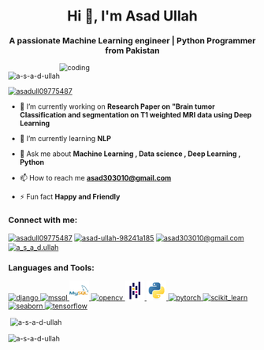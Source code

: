 <h1 align="center">Hi 👋, I'm Asad Ullah</h1>
<h3 align="center">A passionate Machine Learning engineer | Python Programmer from Pakistan</h3>
<img align="right" alt="coding" width="400" src="https://dribbble.com/shots/4502924-Python-developer-animation.gif">

<p align="left"> <img src="https://komarev.com/ghpvc/?username=a-s-a-d-ullah&label=Profile%20views&color=0e75b6&style=flat" alt="a-s-a-d-ullah" /> </p>

<p align="left"> <a href="https://twitter.com/asadull09775487" target="blank"><img src="https://img.shields.io/twitter/follow/asadull09775487?logo=twitter&style=for-the-badge" alt="asadull09775487" /></a> </p>

- 🔭 I’m currently working on **Research Paper on "Brain tumor Classification and segmentation on T1 weighted MRI data using Deep Learning**

- 🌱 I’m currently learning **NLP**

- 💬 Ask me about **Machine Learning , Data science , Deep Learning , Python**

- 📫 How to reach me **asad303010@gmail.com**

- ⚡ Fun fact **Happy and Friendly**

<h3 align="left">Connect with me:</h3>
<p align="left">
<a href="https://twitter.com/asadull09775487" target="blank"><img align="center" src="https://raw.githubusercontent.com/rahuldkjain/github-profile-readme-generator/master/src/images/icons/Social/twitter.svg" alt="asadull09775487" height="30" width="40" /></a>
<a href="https://linkedin.com/in/asad-ullah-98241a185" target="blank"><img align="center" src="https://raw.githubusercontent.com/rahuldkjain/github-profile-readme-generator/master/src/images/icons/Social/linked-in-alt.svg" alt="asad-ullah-98241a185" height="30" width="40" /></a>
<a href="https://fb.com/asad303010@gmail.com" target="blank"><img align="center" src="https://raw.githubusercontent.com/rahuldkjain/github-profile-readme-generator/master/src/images/icons/Social/facebook.svg" alt="asad303010@gmail.com" height="30" width="40" /></a>
<a href="https://instagram.com/a_s_a_d.ullah" target="blank"><img align="center" src="https://raw.githubusercontent.com/rahuldkjain/github-profile-readme-generator/master/src/images/icons/Social/instagram.svg" alt="a_s_a_d.ullah" height="30" width="40" /></a>
</p>

<h3 align="left">Languages and Tools:</h3>
<p align="left"> <a href="https://www.djangoproject.com/" target="_blank" rel="noreferrer"> <img src="https://cdn.worldvectorlogo.com/logos/django.svg" alt="django" width="40" height="40"/> </a> <a href="https://www.microsoft.com/en-us/sql-server" target="_blank" rel="noreferrer"> <img src="https://www.svgrepo.com/show/303229/microsoft-sql-server-logo.svg" alt="mssql" width="40" height="40"/> </a> <a href="https://www.mysql.com/" target="_blank" rel="noreferrer"> <img src="https://raw.githubusercontent.com/devicons/devicon/master/icons/mysql/mysql-original-wordmark.svg" alt="mysql" width="40" height="40"/> </a> <a href="https://opencv.org/" target="_blank" rel="noreferrer"> <img src="https://www.vectorlogo.zone/logos/opencv/opencv-icon.svg" alt="opencv" width="40" height="40"/> </a> <a href="https://pandas.pydata.org/" target="_blank" rel="noreferrer"> <img src="https://raw.githubusercontent.com/devicons/devicon/2ae2a900d2f041da66e950e4d48052658d850630/icons/pandas/pandas-original.svg" alt="pandas" width="40" height="40"/> </a> <a href="https://www.python.org" target="_blank" rel="noreferrer"> <img src="https://raw.githubusercontent.com/devicons/devicon/master/icons/python/python-original.svg" alt="python" width="40" height="40"/> </a> <a href="https://pytorch.org/" target="_blank" rel="noreferrer"> <img src="https://www.vectorlogo.zone/logos/pytorch/pytorch-icon.svg" alt="pytorch" width="40" height="40"/> </a> <a href="https://scikit-learn.org/" target="_blank" rel="noreferrer"> <img src="https://upload.wikimedia.org/wikipedia/commons/0/05/Scikit_learn_logo_small.svg" alt="scikit_learn" width="40" height="40"/> </a> <a href="https://seaborn.pydata.org/" target="_blank" rel="noreferrer"> <img src="https://seaborn.pydata.org/_images/logo-mark-lightbg.svg" alt="seaborn" width="40" height="40"/> </a> <a href="https://www.tensorflow.org" target="_blank" rel="noreferrer"> <img src="https://www.vectorlogo.zone/logos/tensorflow/tensorflow-icon.svg" alt="tensorflow" width="40" height="40"/> </a> </p>

<p>&nbsp;<img align="center" src="https://github-readme-stats.vercel.app/api?username=a-s-a-d-ullah&show_icons=true&locale=en" alt="a-s-a-d-ullah" /></p>

<p><img align="center" src="https://github-readme-streak-stats.herokuapp.com/?user=a-s-a-d-ullah&" alt="a-s-a-d-ullah" /></p>

